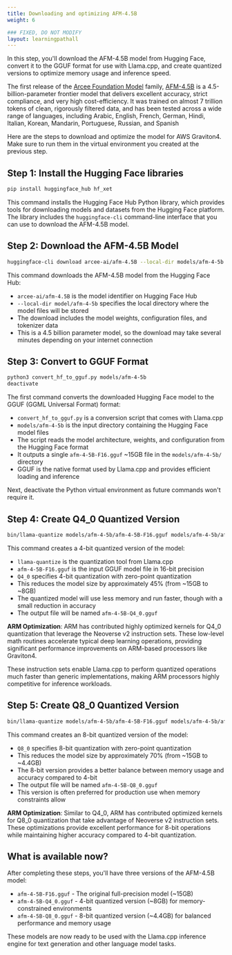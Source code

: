 ```yaml
---
title: Downloading and optimizing AFM-4.5B
weight: 6

### FIXED, DO NOT MODIFY
layout: learningpathall
---
```


In this step, you'll download the AFM-4.5B model from Hugging Face, convert it to the GGUF format for use with Llama.cpp, and create quantized versions to optimize memory usage and inference speed.

The first release of the [Arcee Foundation Model](https://www.arcee.ai/blog/announcing-the-arcee-foundation-model-family) family, [AFM-4.5B](https://www.arcee.ai/blog/deep-dive-afm-4-5b-the-first-arcee-foundational-model) is a 4.5-billion-parameter frontier model that delivers excellent accuracy, strict compliance, and very high cost-efficiency. It was trained on almost 7 trillion tokens of clean, rigorously filtered data, and has been tested across a wide range of languages, including Arabic, English, French, German, Hindi, Italian, Korean, Mandarin, Portuguese, Russian, and Spanish

Here are the steps to download and optimize the model for AWS Graviton4. Make sure to run them in the virtual environment you created at the previous step.

## Step 1: Install the Hugging Face libraries

```bash
pip install huggingface_hub hf_xet
```

This command installs the Hugging Face Hub Python library, which provides tools for downloading models and datasets from the Hugging Face platform. The library includes the `huggingface-cli` command-line interface that you can use to download the AFM-4.5B model.

## Step 2: Download the AFM-4.5B Model

```bash
huggingface-cli download arcee-ai/afm-4.5B --local-dir models/afm-4-5b
```

This command downloads the AFM-4.5B model from the Hugging Face Hub:
- `arcee-ai/afm-4.5B` is the model identifier on Hugging Face Hub
- `--local-dir model/afm-4-5b` specifies the local directory where the model files will be stored
- The download includes the model weights, configuration files, and tokenizer data
- This is a 4.5 billion parameter model, so the download may take several minutes depending on your internet connection

## Step 3: Convert to GGUF Format

```bash
python3 convert_hf_to_gguf.py models/afm-4-5b
deactivate
```

The first command converts the downloaded Hugging Face model to the GGUF (GGML Universal Format) format:
- `convert_hf_to_gguf.py` is a conversion script that comes with Llama.cpp
- `models/afm-4-5b` is the input directory containing the Hugging Face model files
- The script reads the model architecture, weights, and configuration from the Hugging Face format
- It outputs a single `afm-4-5B-F16.gguf` ~15GB file in the `models/afm-4-5b/` directory
- GGUF is the native format used by Llama.cpp and provides efficient loading and inference

Next, deactivate the Python virtual environment as future commands won't require it.

## Step 4: Create Q4_0 Quantized Version

```bash
bin/llama-quantize models/afm-4-5b/afm-4-5B-F16.gguf models/afm-4-5b/afm-4-5B-Q4_0.gguf Q4_0
```

This command creates a 4-bit quantized version of the model:
- `llama-quantize` is the quantization tool from Llama.cpp
- `afm-4-5B-F16.gguf` is the input GGUF model file in 16-bit precision 
- `Q4_0` specifies 4-bit quantization with zero-point quantization
- This reduces the model size by approximately 45% (from ~15GB to ~8GB)
- The quantized model will use less memory and run faster, though with a small reduction in accuracy
- The output file will be named `afm-4-5B-Q4_0.gguf`

**ARM Optimization**: ARM has contributed highly optimized kernels for Q4_0 quantization that leverage the Neoverse v2 instruction sets. These low-level math routines accelerate typical deep learning operations, providing significant performance improvements on ARM-based processors like Graviton4.

These instruction sets enable Llama.cpp to perform quantized operations much faster than generic implementations, making ARM processors highly competitive for inference workloads.

## Step 5: Create Q8_0 Quantized Version

```bash
bin/llama-quantize models/afm-4-5b/afm-4-5B-F16.gguf models/afm-4-5b/afm-4-5B-Q8_0.gguf Q8_0
```

This command creates an 8-bit quantized version of the model:
- `Q8_0` specifies 8-bit quantization with zero-point quantization
- This reduces the model size by approximately 70% (from ~15GB to ~4.4GB)
- The 8-bit version provides a better balance between memory usage and accuracy compared to 4-bit
- The output file will be named `afm-4-5B-Q8_0.gguf`
- This version is often preferred for production use when memory constraints allow

**ARM Optimization**: Similar to Q4_0, ARM has contributed optimized kernels for Q8_0 quantization that take advantage of Neoverse v2 instruction sets. These optimizations provide excellent performance for 8-bit operations while maintaining higher accuracy compared to 4-bit quantization.

## What is available now?

After completing these steps, you'll have three versions of the AFM-4.5B model:
- `afm-4-5B-F16.gguf` - The original full-precision model (~15GB)
- `afm-4-5B-Q4_0.gguf` - 4-bit quantized version (~8GB) for memory-constrained environments
- `afm-4-5B-Q8_0.gguf` - 8-bit quantized version (~4.4GB) for balanced performance and memory usage

These models are now ready to be used with the Llama.cpp inference engine for text generation and other language model tasks.